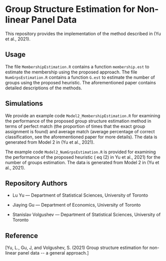 # Group Structure Estimation for Non-linear Panel Data 



This repository provides the implementation of the method described in (Yu et al., 2021). 

## Usage
The file `MembershipEstimation.R` contains a function `membership.est` to estimate the membership using the proposed approach. The file `NumGrpsEstimation.R` contains a function `G.est` to estimate the number of groups using the proposed heuristic. The aforementioned paper contains detailed descriptions of the methods. 

## Simulations
We provide an example code `Model2_MembershipEstimation.R` for examining the performance of the proposed group structure estimation method in terms of perfect match (the proportion of times that the exact group assignment is found) and average match (average percentage of correct classification, see the aforementioned paper for more details). The data is generated from Model 2 in (Yu et al., 2021). 

The example code `Model2_NumGrpsEstimation.R` is provided for examining the performance of the proposed heuristic ( eq (2) in Yu et al., 2021) for the number of groups estimation. The data is generated from Model 2 in (Yu et al., 2021).


## Repository Authors
- Lu Yu — Department of Statistical Sciences, University of Toronto 

- Jiaying Gu — Department of Economics, University of Toronto

- Stanislav Volgushev — Department of Statistical Sciences, University of Toronto 


## Reference
[Yu, L., Gu, J, and Volgushev, S. (2021) Group structure estimation for non-linear panel data -- a general approach.]
